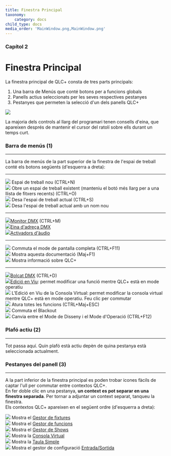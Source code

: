 ```yaml
---
title: Finestra Principal
taxonomy:
    category: docs
child_type: docs
media_order: 'MainWindow.png,MainWindow.png'
---
```


<style>
    #chapter p {
        text-align: left;
    }
</style>

### Capítol 2

# Finestra Principal

La finestra principal de QLC+ consta de tres parts principals:

1. Una barra de Menús que conté botons per a funcions globals
2. Panells actius seleccionats per les seves respectives pestanyes
3. Pestanyes que permeten la selecció d'un dels panells QLC+

![](MainWindow.png)

La majoria dels controls al llarg del programari tenen consells d'eina, que apareixen després de mantenir el cursor del ratolí sobre ells durant un temps curt.

### Barra de menús (1)
------------

La barra de menús de la part superior de la finestra de l'espai de treball conté els botons següents (d'esquerra a dreta):

* * *

![](../basics/filenew.png) Espai de treball nou (CTRL+N)  
![](../basics/fileopen.png) Obre un espai de treball existent (manteniu el botó més llarg per a una llista de fitxers recents) (CTRL+O)  
![](../basics/filesave.png) Desa l'espai de treball actual (CTRL+S)  
![](../basics/filesaveas.png) Desa l'espai de treball actual amb un nom nou

* * *

![](../basics/monitor.png)[Monitor DMX](dmx-monitor) (CTRL+M)  
![](../basics/diptool.png)[Eina d'adreça DMX](dmx-address-tool)  
![](../basics/audioinput.png)[Activadors d'àudio](/virtual-console/audio-triggers)

* * *

![](../basics/fullscreen.png) Commuta el mode de pantalla completa (CTRL+F11)  
![](../basics/help.png) Mostra aquesta documentació (Maj+F1)  
![](../basics/qlcplus.svg?resize=32,32) Mostra informació sobre QLC+

* * *

![](../basics/add_dump.png)[Bolcat DMX](dmx-dump) (CTRL+D)  
![](../basics/liveedit.png)[Edició en Viu](live-edit): permet modificar una funció mentre QLC+ està en mode operatiu  
![](../basics/liveedit_vc.png) L'Edició en Viu de la Consola Virtual: permet modificar la consola virtual mentre QLC+ està en mode operatiu. Feu clic per commutar  
![](../basics/panic.png) Atura totes les funcions (CTRL+Maj+ESC)  
![](../basics/blackout.png) Commuta el Blackout  
![](../basics/operate.png) Canvia entre el Mode de Disseny i el Mode d'Operació (CTRL+F12)

### Plafó actiu (2)
----------------

Tot passa aquí. Quin plafó està actiu depèn de quina pestanya està seleccionada actualment.

### Pestanyes del panell (3)
--------------

A la part inferior de la finestra principal es poden trobar icones fàcils de captar l'ull per commutar entre contextos QLC+.  
En fer doble clic en una pestanya, **un context es pot separar en una finestra separada**. Per tornar a adjuntar un context separat, tanqueu la finestra.  
Els contextos QLC+ apareixen en el següent ordre (d'esquerra a dreta):

![](../basics/fixture.png) Mostra el [Gestor de fixtures](/fixture-manager)  
![](../basics/function.png) Mostra el [Gestor de funcions](/function-manager)  
![](../basics/show.png) Mostra el [Gestor de Shows](/show-manager)  
![](../basics/virtualconsole.png) Mostra la  [Consola Virtual](/virtual-console)  
![](../basics/slidermatrix.png) Mostra la [Taula Simple](/simple-desk)  
![](../basics/input_output.png) Mostra  el gestor de configuració  [Entrada/Sortida](/input-output)
